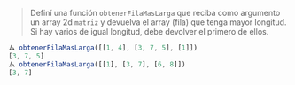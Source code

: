 > Definí una función `obtenerFilaMasLarga` que reciba como argumento un array 2d `matriz` y devuelva el array (fila) que tenga mayor longitud. Si hay varios de igual longitud, debe devolver el primero de ellos.
>
```javascript
ム obtenerFilaMasLarga([[1, 4], [3, 7, 5], [1]])
[3, 7, 5]
ム obtenerFilaMasLarga([[1], [3, 7], [6, 8]])
[3, 7]
```